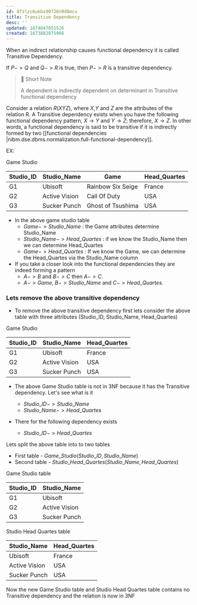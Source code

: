 ```yaml
---
id: 07zlzc6ukbs90726n9d8mcu
title: Transitive Dependency
desc: ''
updated: 1674047851526
created: 1673882075966
---
```

When an indirect relationship causes functional dependency it is called Transitive Dependency.

If  $P -> Q$ and $Q -> R$ is true, then $P -> R$ is a transitive dependency.

>💫 Short Note
>
>A dependent is indirectly dependent on determinant in Transitive functional dependency

Consider a relation $R(XYZ)$, where $X$,$Y$ and $Z$ are the attributes of the relation
R. A Transitive dependency exists when you have the following functional dependency pattern,
$X→Y$ and $Y→Z$; therefore, $X→Z$. In other words, a functional dependency is said to be transitive if it is indirectly formed by two [[functional dependencies |nibm.dse.dbms.normalization.full-functional-dependency]].

EX:

Game Studio

|Studio_ID|Studio_Name|Game|Head_Quartes|
|---|---|---|---|
|G1|Ubisoft|Rainbow Six Seige|France|
|G2|Active Vision|Call Of Duty|USA|
|G3|Sucker Punch|Ghost of Tsushima|USA|

- In the above game studio table
  - $Game -> Studio\_Name$ : the Game attributes determine  Studio_Name
  - $Studio\_Name -> Head\_Quartes$ : if we know the Studio_Name then we can determine Head_Quartes
  - $Game -> Head\_Quartes$ : If we know the Game, we can determine the Head_Quartes via the Studio_Name column
- If you take a closer look into the functional dependencies they are indeed forming a pattern
  - $A -> B$ and $B -> C$ then $A -> C$.
  - $A -> Game$, $B -> Studio\_Name$ and $C -> Head\_Quartes$.

### Lets remove the above transitive dependency

- To remove the above transitive dependency first lets consider the above table with three attributes (Studio_ID, Studio_Name, Head_Quartes)

Game Studio

|Studio_ID|Studio_Name|Head_Quartes|
|---|---|---|
|G1|Ubisoft|France|
|G2|Active Vision|USA|
|G3|Sucker Punch|USA|

- The above Game Studio table is not in 3NF because it has the Transitive dependency. Let's see what is it

  - $Studio\_ID ->  Studio\_Name$
  - $Studio\_Name -> Head\_Quartes$

- There for the following dependency exists

  - $Studio\_ID ->  Head\_Quartes$

Lets split the above table into to two tables

- First table - $Game\_Studio (Studio\_ID,  Studio\_Name)$
- Second table - $Studio\_Head\_Quartes (Studio\_Name,  Head\_Quartes)$

Game Studio table

|Studio_ID|Studio_Name|
|---|---|
|G1|Ubisoft|
|G2|Active Vision|
|G3|Sucker Punch|

Studio Head Quartes table

|Studio_Name|Head_Quartes|
|---|---|
|Ubisoft|France|
|Active Vision|USA|
|Sucker Punch|USA|

Now the new Game Studio table and Studio Head Quartes table contains no Transitive dependency and the relation is now in 3NF
